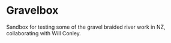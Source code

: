 # Gravelbox
Sandbox for testing some of the gravel braided river work in NZ, collaborating with Will Conley. 


